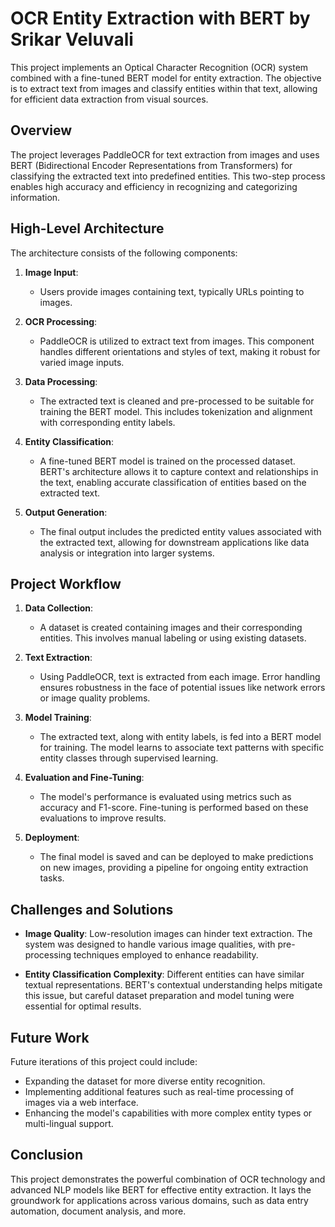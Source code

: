 # OCR Entity Extraction with BERT by Srikar Veluvali

This project implements an Optical Character Recognition (OCR) system combined with a fine-tuned BERT model for entity extraction. The objective is to extract text from images and classify entities within that text, allowing for efficient data extraction from visual sources.

## Overview

The project leverages PaddleOCR for text extraction from images and uses BERT (Bidirectional Encoder Representations from Transformers) for classifying the extracted text into predefined entities. This two-step process enables high accuracy and efficiency in recognizing and categorizing information.

## High-Level Architecture

The architecture consists of the following components:

1. **Image Input**:
   - Users provide images containing text, typically URLs pointing to images.

2. **OCR Processing**:
   - PaddleOCR is utilized to extract text from images. This component handles different orientations and styles of text, making it robust for varied image inputs.

3. **Data Processing**:
   - The extracted text is cleaned and pre-processed to be suitable for training the BERT model. This includes tokenization and alignment with corresponding entity labels.

4. **Entity Classification**:
   - A fine-tuned BERT model is trained on the processed dataset. BERT's architecture allows it to capture context and relationships in the text, enabling accurate classification of entities based on the extracted text.

5. **Output Generation**:
   - The final output includes the predicted entity values associated with the extracted text, allowing for downstream applications like data analysis or integration into larger systems.

## Project Workflow

1. **Data Collection**:
   - A dataset is created containing images and their corresponding entities. This involves manual labeling or using existing datasets.

2. **Text Extraction**:
   - Using PaddleOCR, text is extracted from each image. Error handling ensures robustness in the face of potential issues like network errors or image quality problems.

3. **Model Training**:
   - The extracted text, along with entity labels, is fed into a BERT model for training. The model learns to associate text patterns with specific entity classes through supervised learning.

4. **Evaluation and Fine-Tuning**:
   - The model's performance is evaluated using metrics such as accuracy and F1-score. Fine-tuning is performed based on these evaluations to improve results.

5. **Deployment**:
   - The final model is saved and can be deployed to make predictions on new images, providing a pipeline for ongoing entity extraction tasks.

## Challenges and Solutions

- **Image Quality**: Low-resolution images can hinder text extraction. The system was designed to handle various image qualities, with pre-processing techniques employed to enhance readability.
  
- **Entity Classification Complexity**: Different entities can have similar textual representations. BERT's contextual understanding helps mitigate this issue, but careful dataset preparation and model tuning were essential for optimal results.

## Future Work

Future iterations of this project could include:

- Expanding the dataset for more diverse entity recognition.
- Implementing additional features such as real-time processing of images via a web interface.
- Enhancing the model's capabilities with more complex entity types or multi-lingual support.

## Conclusion

This project demonstrates the powerful combination of OCR technology and advanced NLP models like BERT for effective entity extraction. It lays the groundwork for applications across various domains, such as data entry automation, document analysis, and more.

